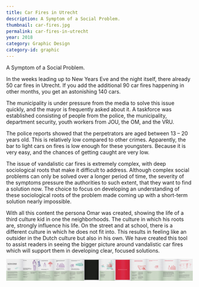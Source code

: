 ```yaml
---
title: Car Fires in Utrecht
description: A Symptom of a Social Problem.
thumbnail: car-fires.jpg
permalink: car-fires-in-utrecht
year: 2018
category: Graphic Design
category-id: graphic
---
```


A Symptom of a Social Problem.

In the weeks leading up to New Years Eve and the
night itself, there already 50 car fires in Utrecht. If
you add the additional 90 car fires happening in
other months, you get an astonishing 140 cars.

The municipality is under pressure from the media
to solve this issue quickly, and the mayor is frequently
asked about it. A taskforce was established
consisting of people from the police, the municipality,
department security, youth workers from
JOU, the OM, and the VRU.

The police reports showed that the perpetrators are aged between 13 – 20 years old.
This is relatively low compared to other crimes. Apparently, the bar to light cars on
fires is low enough for these youngsters. Because it is very easy, and the chances of
getting caught are very low.

The issue of vandalistic car fires is extremely complex, with deep sociological
roots that make it difficult to address. Although complex social problems can only
be solved over a longer period of time, the severity of the symptoms pressure the
authorities to such extent, that they want to find a solution now. The choice to
focus on developing an understanding of these sociological roots of the problem
made coming up with a short-term solution nearly impossible.

With all this content the persona Omar was created, showing the life of a third
culture kid in one the neighborhoods. The culture in which his roots are, strongly
influence his life. On the street and at school, there is a different culture in
which he does not fit into. This results in feeling like an outsider in the Dutch
culture but also in his own. We have created this tool to assist readers in seeing
the bigger picture around vandalistic car fires which will support them in
developing clear, focused solutions.

<div class="scrolling-image">
<img src="/img/portfolio/omar-booklet.jpg">
</div>
